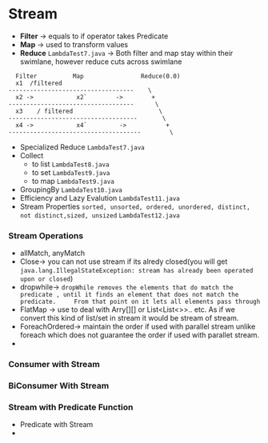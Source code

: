 # Stream
- <b>Filter</b> -> equals to if operator takes Predicate<T>
- <b>Map</b> -> used to transform values 
- <b>Reduce</b> ```LambdaTest7.java``` -> Both filter and map stay within their swimlane, however reduce cuts across swimlane
 
 ```
   Filter          Map                Reduce(0.0)
   x1  /filtered
 -----------------------------------    \
   x2 ->            x2`        ->        +
 -----------------------------------      \
   x3    / filtered                        \
 ------------------------------------       \
   x4 ->            x4`         ->           +
 -------------------------------------        \
 ```
- Specialized Reduce ```LambdaTest7.java```
- Collect
  - to list ```LambdaTest8.java```
  - to set  ```LambdaTest9.java```
  - to map ```LambdaTest9.java```
- GroupingBy  ```LambdaTest10.java```
- Efficiency and Lazy Evalution ```LambdaTest11.java```
- Stream Properties ```sorted, unsorted, ordered, unordered, distinct, not distinct,sized, unsized``` ```LambdaTest12.java```

### Stream Operations

 - allMatch, anyMatch
 - Close-> you can not use stream if its alredy closed(you will get ``` java.lang.IllegalStateException: stream has already been operated upon or closed ```)
 - dropwhile-> ``` dropWhile removes the elements that do match the predicate , until it finds an element that does not match the                           predicate.     From that point on it lets all elements pass through ```
- FlatMap -> use to deal with Arry[][] or List<List<>>.. etc. As if we convert this kind of list/set in stream it would be stream of stream.
- ForeachOrdered-> maintain the order if used with parallel stream unlike foreach which does not guarantee the order if used with parallet stream.
- 
### Consumer with Stream
### BiConsumer With Stream
### Stream with Predicate Function
 - Predicate with Stream
 - 
